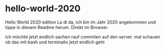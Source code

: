 # hello-world-2020
Hello World 2020 edition
La di da, ich bin im Jahr 2020 angekommen und tippe in diesem Readme herum. Direkt im Browser.


ich möchte jetzt endlich sachen rauf commiten auf den server.
mal schauen ob das mit bash und terminalio jetzt endlich geht
